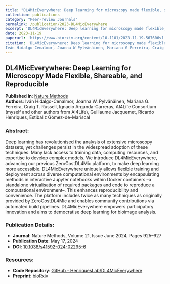 ```yaml
---
title: "DL4MicEverywhere: Deep learning for microscopy made flexible, shareable, and reproducible"
collection: publications
category: "Peer-review Journals"
permalink: /publication/2023-DL4MicEverywhere
excerpt: 'DL4MicEverywhere: Deep learning for microscopy made flexible, shareable, and reproducible'
date: 2023-11-19
paperurl: 'https://www.biorxiv.org/content/10.1101/2023.11.19.567606v1.abstract'
citation: 'DL4MicEverywhere: Deep learning for microscopy made flexible, shareable, and reproducible
Iván Hidalgo-Cenalmor, Joanna W Pylvänäinen, Mariana G Ferreira, Craig T Russell, Ignacio Arganda-Carreras, AI4Life Consortium, Guillaume Jacquemet, Ricardo Henriques, Estibaliz Gómez-de-Mariscal bioRxiv 2023.11.19.567606; doi: https://doi.org/10.1101/2023.11.19.567606'
---
```


## DL4MicEverywhere: Deep Learning for Microscopy Made Flexible, Shareable, and Reproducible

**Published in**: [Nature Methods](https://doi.org/10.1038/s41592-024-02295-6)  
**Authors**: Iván Hidalgo-Cenalmor, Joanna W. Pylvänäinen, Mariana G. Ferreira, Craig T. Russell, Ignacio Arganda-Carreras, AI4Life Consortium (myself and other authors from AI4Life), Guillaume Jacquemet, Ricardo Henriques, Estibaliz Gómez-de-Mariscal  

### Abstract:
Deep learning has revolutionised the analysis of extensive microscopy datasets, yet challenges persist in the widespread adoption of these techniques. Many lack access to training data, computing resources, and expertise to develop complex models. We introduce DL4MicEverywhere, advancing our previous ZeroCostDL4Mic platform, to make deep learning more accessible. DL4MicEverywhere uniquely allows flexible training and deployment across diverse computational environments by encapsulating methods in interactive Jupyter notebooks within Docker containers –a standalone virtualisation of required packages and code to reproduce a computational environment–. This enhances reproducibility and convenience. The platform includes twice as many techniques as originally provided by ZeroCostDL4Mic and enables community contributions via automated build pipelines. DL4MicEverywhere empowers participatory innovation and aims to democratise deep learning for bioimage analysis. 

### Publication Details:
- **Journal**: Nature Methods, Volume 21, Issue June 2024, Pages 925–927  
- **Publication Date**: May 17, 2024  
- **DOI**: [10.1038/s41592-024-02295-6](https://doi.org/10.1038/s41592-024-02295-6)

### Resources:
- **Code Repository**: [GitHub - HenriquesLab/DL4MicEverywhere](https://github.com/HenriquesLab/DL4MicEverywhere)
- **Preprint**: [bioRxiv](https://www.biorxiv.org/content/10.1101/2023.11.19.567606v1.abstract)